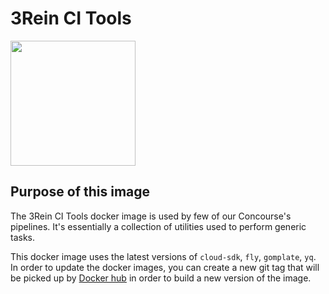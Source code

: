 # 3Rein CI Tools

<img src="https://github.com/3rein/3rein-common-logo/blob/develop/back-hand_team.svg" width="200" height="200">

## Purpose of this image
The 3Rein CI Tools docker image is used by few of our Concourse's pipelines. It's essentially a collection of utilities used to perform generic tasks.

This docker image uses the latest versions of `cloud-sdk`, `fly`, `gomplate`, `yq`. In order to update the docker images, you can create a new git tag
that will be picked up by [Docker hub](https://hub.docker.com/r/3rein/ci-tools) in order to build a new version of the image.
